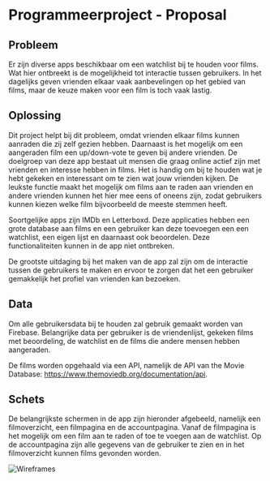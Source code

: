 # Programmeerproject - Proposal

## Probleem
Er zijn diverse apps beschikbaar om een watchlist bij te houden voor films. Wat hier ontbreekt is de mogelijkheid tot interactie tussen gebruikers. In het dagelijks geven vrienden elkaar vaak aanbevelingen op het gebied van films, maar de keuze maken voor een film is toch vaak lastig. 

## Oplossing
Dit project helpt bij dit probleem, omdat vrienden elkaar films kunnen aanraden die zij zelf gezien hebben. Daarnaast is het mogelijk om een aangeraden film een up/down-vote te geven bij andere vrienden. De doelgroep van deze app bestaat uit mensen die graag online actief zijn met vrienden en interesse hebben in films. Het is handig om bij te houden wat je hebt gekeken en interessant om te zien wat jouw vrienden kijken. De leukste functie maakt het mogelijk om films aan te raden aan vrienden en andere vrienden kunnen het hier mee eens of oneens zijn, zodat gebruikers kunnen kiezen welke film bijvoorbeeld de meeste stemmen heeft. 

Soortgelijke apps zijn IMDb en Letterboxd. Deze applicaties hebben een grote database aan films en een gebruiker kan deze toevoegen een een watchlist, een eigen lijst en daarnaast ook beoordelen. Deze functionaliteiten kunnen in de app niet ontbreken.

De grootste uitdaging bij het maken van de app zal zijn om de interactie tussen de gebruikers te maken en ervoor te zorgen dat het een gebruiker gemakkelijk het profiel van vrienden kan bezoeken.

## Data
Om alle gebruikersdata bij te houden zal gebruik gemaakt worden van Firebase. Belangrijke data per gebruiker is de vriendenlijst, gekeken films met beoordeling, de watchlist en de films die andere mensen hebben aangeraden.

De films worden opgehaald via een API, namelijk de API van the Movie Database: https://www.themoviedb.org/documentation/api.

## Schets
De belangrijkste schermen in de app zijn hieronder afgebeeld, namelijk een filmoverzicht, een filmpagina en de accountpagina. Vanaf de filmpagina is het mogelijk om een film aan te raden of toe te voegen aan de watchlist. Op de accountpagina zijn alle gegevens van de gebruiker te zien en in het filmoverzicht kunnen films gevonden worden. 

![Wireframes](https://i.imgur.com/G0O8iSe.png)
